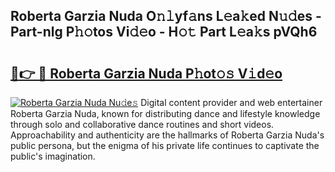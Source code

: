 ## Roberta Garzia Nuda O𝚗𝚕yf𝚊ns L𝚎a𝚔ed N𝚞𝚍es - Part-nlg P𝚑𝚘tos Vi𝚍𝚎o - H𝚘𝚝 Part L𝚎a𝚔s pVQh6

# <h2><a href="http://kfahbn.oniu.top/?m=Roberta+Garzia+Nuda">🔗👉 🔴 Roberta Garzia Nuda P𝚑ot𝚘𝚜 V𝚒d𝚎o</a></h2>

[![Roberta Garzia Nuda Nu𝚍e𝚜](https://i.imgur.com/0qMVB7G.gif)](http://kfahbn.oniu.top/?m=Roberta+Garzia+Nuda)
Digital content provider and web entertainer Roberta Garzia Nuda, known for distributing dance and lifestyle knowledge through solo and collaborative dance routines and short videos. Approachability and authenticity are the hallmarks of Roberta Garzia Nuda's public persona, but the enigma of his private life continues to captivate the public's imagination.  
